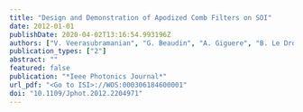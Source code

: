 ```yaml
---
title: "Design and Demonstration of Apodized Comb Filters on SOI"
date: 2012-01-01
publishDate: 2020-04-02T13:16:54.993196Z
authors: ["V. Veerasubramanian", "G. Beaudin", "A. Giguere", "B. Le Drogoff", "V. Aimez", "A. G. Kirk"]
publication_types: ["2"]
abstract: ""
featured: false
publication: "*Ieee Photonics Journal*"
url_pdf: "<Go to ISI>://WOS:000306184600001"
doi: "10.1109/Jphot.2012.2204971"
---
```


